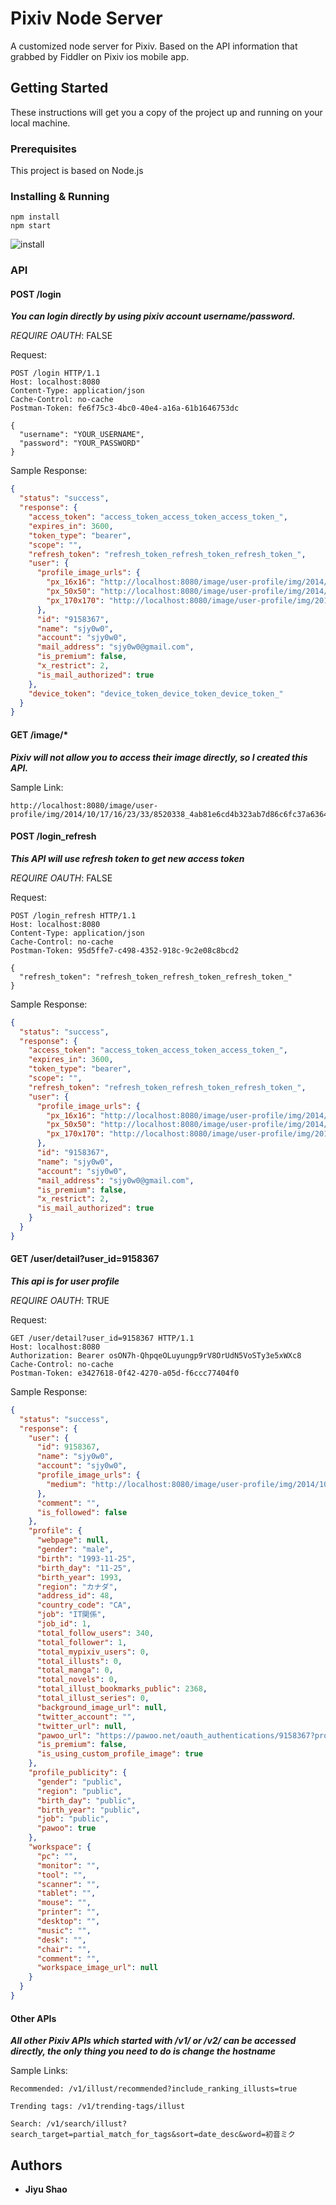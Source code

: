 # Pixiv Node Server

A customized node server for Pixiv. Based on the API information that grabbed by Fiddler on Pixiv ios mobile app.

## Getting Started

These instructions will get you a copy of the project up and running on your local machine.

### Prerequisites

This project is based on Node.js

### Installing & Running

```node
npm install
npm start
```

![install](https://i.imgur.com/r6El4pN.png)

### API

#### POST /login

**_You can login directly by using pixiv account username/password._**

_REQUIRE OAUTH_: FALSE

Request:

```http
POST /login HTTP/1.1
Host: localhost:8080
Content-Type: application/json
Cache-Control: no-cache
Postman-Token: fe6f75c3-4bc0-40e4-a16a-61b1646753dc

{
  "username": "YOUR_USERNAME",
  "password": "YOUR_PASSWORD"
}
```

Sample Response:

```json
{
  "status": "success",
  "response": {
    "access_token": "access_token_access_token_access_token_",
    "expires_in": 3600,
    "token_type": "bearer",
    "scope": "",
    "refresh_token": "refresh_token_refresh_token_refresh_token_",
    "user": {
      "profile_image_urls": {
        "px_16x16": "http://localhost:8080/image/user-profile/img/2014/10/17/16/23/33/8520338_4ab81e6cd4b323ab7d86c6fc37a63642_16.jpg",
        "px_50x50": "http://localhost:8080/image/user-profile/img/2014/10/17/16/23/33/8520338_4ab81e6cd4b323ab7d86c6fc37a63642_50.jpg",
        "px_170x170": "http://localhost:8080/image/user-profile/img/2014/10/17/16/23/33/8520338_4ab81e6cd4b323ab7d86c6fc37a63642_170.jpg"
      },
      "id": "9158367",
      "name": "sjy0w0",
      "account": "sjy0w0",
      "mail_address": "sjy0w0@gmail.com",
      "is_premium": false,
      "x_restrict": 2,
      "is_mail_authorized": true
    },
    "device_token": "device_token_device_token_device_token_"
  }
}
```

#### GET /image/*

**_Pixiv will not allow you to access their image directly, so I created this API._**

Sample Link:

```url
http://localhost:8080/image/user-profile/img/2014/10/17/16/23/33/8520338_4ab81e6cd4b323ab7d86c6fc37a63642_170.jpg
```

#### POST /login_refresh

**_This API will use refresh token to get new access token_**

_REQUIRE OAUTH_: FALSE

Request:

```http
POST /login_refresh HTTP/1.1
Host: localhost:8080
Content-Type: application/json
Cache-Control: no-cache
Postman-Token: 95d5ffe7-c498-4352-918c-9c2e08c8bcd2

{
  "refresh_token": "refresh_token_refresh_token_refresh_token_"
}
```

Sample Response:

```json
{
  "status": "success",
  "response": {
    "access_token": "access_token_access_token_access_token_",
    "expires_in": 3600,
    "token_type": "bearer",
    "scope": "",
    "refresh_token": "refresh_token_refresh_token_refresh_token_",
    "user": {
      "profile_image_urls": {
        "px_16x16": "http://localhost:8080/image/user-profile/img/2014/10/17/16/23/33/8520338_4ab81e6cd4b323ab7d86c6fc37a63642_16.jpg",
        "px_50x50": "http://localhost:8080/image/user-profile/img/2014/10/17/16/23/33/8520338_4ab81e6cd4b323ab7d86c6fc37a63642_50.jpg",
        "px_170x170": "http://localhost:8080/image/user-profile/img/2014/10/17/16/23/33/8520338_4ab81e6cd4b323ab7d86c6fc37a63642_170.jpg"
      },
      "id": "9158367",
      "name": "sjy0w0",
      "account": "sjy0w0",
      "mail_address": "sjy0w0@gmail.com",
      "is_premium": false,
      "x_restrict": 2,
      "is_mail_authorized": true
    }
  }
}
```

#### GET /user/detail?user_id=9158367

**_This api is for user profile_**

_REQUIRE OAUTH_: TRUE

Request:

```http
GET /user/detail?user_id=9158367 HTTP/1.1
Host: localhost:8080
Authorization: Bearer osON7h-QhpqeOLuyungp9rV8OrUdN5VoSTy3e5xWXc8
Cache-Control: no-cache
Postman-Token: e3427618-0f42-4270-a05d-f6ccc77404f0

```

Sample Response:

```json
{
  "status": "success",
  "response": {
    "user": {
      "id": 9158367,
      "name": "sjy0w0",
      "account": "sjy0w0",
      "profile_image_urls": {
        "medium": "http://localhost:8080/image/user-profile/img/2014/10/17/16/23/33/8520338_4ab81e6cd4b323ab7d86c6fc37a63642_170.jpg"
      },
      "comment": "",
      "is_followed": false
    },
    "profile": {
      "webpage": null,
      "gender": "male",
      "birth": "1993-11-25",
      "birth_day": "11-25",
      "birth_year": 1993,
      "region": "カナダ",
      "address_id": 48,
      "country_code": "CA",
      "job": "IT関係",
      "job_id": 1,
      "total_follow_users": 340,
      "total_follower": 1,
      "total_mypixiv_users": 0,
      "total_illusts": 0,
      "total_manga": 0,
      "total_novels": 0,
      "total_illust_bookmarks_public": 2368,
      "total_illust_series": 0,
      "background_image_url": null,
      "twitter_account": "",
      "twitter_url": null,
      "pawoo_url": "https://pawoo.net/oauth_authentications/9158367?provider=pixiv",
      "is_premium": false,
      "is_using_custom_profile_image": true
    },
    "profile_publicity": {
      "gender": "public",
      "region": "public",
      "birth_day": "public",
      "birth_year": "public",
      "job": "public",
      "pawoo": true
    },
    "workspace": {
      "pc": "",
      "monitor": "",
      "tool": "",
      "scanner": "",
      "tablet": "",
      "mouse": "",
      "printer": "",
      "desktop": "",
      "music": "",
      "desk": "",
      "chair": "",
      "comment": "",
      "workspace_image_url": null
    }
  }
}
```

#### Other APIs

**_All other Pixiv APIs which started with /v1/ or /v2/ can be accessed directly, the only thing you need to do is change the hostname_**

Sample Links:

```url
Recommended: /v1/illust/recommended?include_ranking_illusts=true

Trending tags: /v1/trending-tags/illust

Search: /v1/search/illust?search_target=partial_match_for_tags&sort=date_desc&word=初音ミク
```

## Authors

* **Jiyu Shao**
